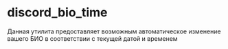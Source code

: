 # discord_bio_time
Данная утилита предоставляет возможным автоматическое изменение вашего БИО в соответствии с текущей датой и временем

